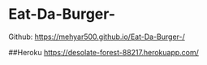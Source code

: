 # Eat-Da-Burger-
Github: https://mehyar500.github.io/Eat-Da-Burger-/

##Heroku
https://desolate-forest-88217.herokuapp.com/